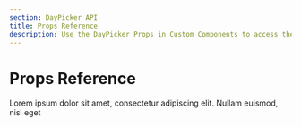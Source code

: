```yaml
---
section: DayPicker API
title: Props Reference
description: Use the DayPicker Props in Custom Components to access the DayPicker props, context, and state.
---
```


# Props Reference

Lorem ipsum dolor sit amet, consectetur adipiscing elit. Nullam euismod, nisl eget
